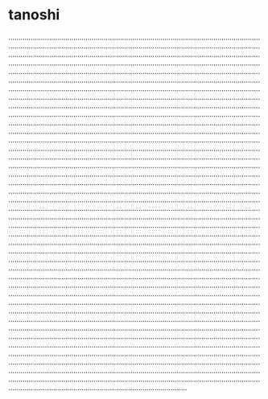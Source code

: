 # tanoshi
....................................................................................................................................................................................................................................................................................................................................................................................................................................................................................................................................................................................................................................................................................................................................................................................................................................................................................................................................................................................................................................................................................................................................................................................................................................................................................................................................................................................................................................................................................................................................................................................................................................................................................................................................................................................................................................................................................................................................................................................................................................................................................................................................................................................................................................................................................................................................................................................................................................................................................................................................................................................................................................................................................................................................................................................................................................................................................................................................................................................................................................................................................................................................................................................................................................................................................................................................................................................................................................................................................................................................................................................................................................................................................................................................................................................................................................................................................................................................................................................................................................................................................................................................................................................................................................................................................................................................................................................................................................................................................................................................................................................................................................................................................................................................................................................................................................................................................................................................................................................................................................................................................................................................................................................................................................................................................................................................................................................